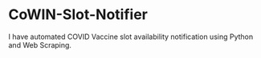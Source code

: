 # CoWIN-Slot-Notifier
I have automated COVID Vaccine slot availability notification using Python and Web Scraping.
